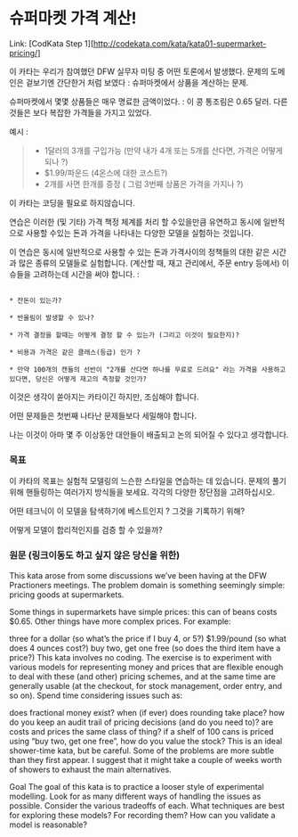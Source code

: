 # 슈퍼마켓 가격 계산!

Link: [CodKata Step 1][http://codekata.com/kata/kata01-supermarket-pricing/]

이 카타는 우리가 참여했던 DFW 실무자 미팅 중 어떤 토론에서 발생했다.
문제의 도메인은 겉보기엔 간단한거 처럼 보였다 : 슈퍼마켓에서 상품을 계산하는 문제.

슈퍼마켓에서 몇몇 상품들은 매우 명료한 금액이었다. : 이 콩 통조림은 0.65 달러. 다른 것들은 보다 복잡한 가격들을 가지고 있었다.

예시 :
> * 1달러의 3개를 구입가능 (만약 내가 4개 또는 5개를 산다면, 가격은 어떻게 되나 ?)
> * $1.99/파운드 (4온스에 대한 코스트?)
> * 2개를 사면 한개를 증정 ( 그럼 3번째 상품은 가격을 가지나 ?)

이 카타는 코딩을 필요로 하지않습니다.

연습은 이러한 (및 기타) 가격 책정 체계를 처리 할 수있을만큼 유연하고 동시에 일반적으로 사용할 수있는 돈과 가격을 나타내는 다양한 모델을 실험하는 것입니다.

이 연습은 동시에 일반적으로 사용할 수 있는 돈과 가격사이의 정책들의 대한 같은 시간과 많은 종류의 모델들로 실험합니다.
(계산할 때, 재고 관리에서, 주문 entry 등에서)
이슈들을 고려하는데 시간을 써야 합니다. :

<pre><code>
* 잔돈이 있는가?

* 반올림이 발생할 수 있나?

* 가격 결정을 할때는 어떻게 결정 할 수 있는가 (그리고 이것이 필요한지)?

* 비용과 가격은 같은 클래스(등급) 인가 ?

* 만약 100개의 캔들의 선반이 "2개를 산다면 하나를 무료로 드려요" 라는 가격을 사용하고 있다면, 당신은 어떻게 재고의 측정할 것인가?
</pre></code>

이것은 생각이 쏟아지는 카타이긴 하지만, 조심해야 합니다.

어떤 문제들은 첫번째 나타난 문제들보다 세밀해야 합니다.

나는 이것이 아마 몇 주 이상동안 대안들이 배출되고 논의 되어질 수 있다고 생각합니다.

### 목표
이 카타의 목표는 실험적 모델링의 느슨한 스타일을 연습하는 데 있습니다.
문제의 풀기 위해 핸들링하는 여러가지 방식들을 보세요.
각각의 다양한 장단점을 고려하십시오.

어떤 테크닉이 이 모델을 탐색하기에 베스트인지 ? 그것을 기록하기 위해?

어떻게 모델이 합리적인지를 검증 할 수 있을까?


### 원문 (링크이동도 하고 싶지 않은 당신을 위한)
This kata arose from some discussions we’ve been having at the DFW Practioners meetings. The problem domain is something seemingly simple: pricing goods at supermarkets.

Some things in supermarkets have simple prices: this can of beans costs $0.65. Other things have more complex prices. For example:

three for a dollar (so what’s the price if I buy 4, or 5?)
$1.99/pound (so what does 4 ounces cost?)
buy two, get one free (so does the third item have a price?)
This kata involves no coding. The exercise is to experiment with various models for representing money and prices that are flexible enough to deal with these (and other) pricing schemes, and at the same time are generally usable (at the checkout, for stock management, order entry, and so on). Spend time considering issues such as:

does fractional money exist?
when (if ever) does rounding take place?
how do you keep an audit trail of pricing decisions (and do you need to)?
are costs and prices the same class of thing?
if a shelf of 100 cans is priced using “buy two, get one free”, how do you value the stock?
This is an ideal shower-time kata, but be careful. Some of the problems are more subtle than they first appear. I suggest that it might take a couple of weeks worth of showers to exhaust the main alternatives.

Goal
The goal of this kata is to practice a looser style of experimental modelling. Look for as many different ways of handling the issues as possible. Consider the various tradeoffs of each. What techniques are best for exploring these models? For recording them? How can you validate a model is reasonable?

